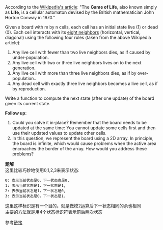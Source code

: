 According to the [Wikipedia's article](https://en.wikipedia.org/wiki/Conway%27s_Game_of_Life): "The **Game of Life**, also known simply as **Life**, is a cellular automaton devised by the British mathematician John Horton Conway in 1970."  

Given a board with m by n cells, each cell has an initial state live (1) or dead (0). Each cell interacts with its [eight neighbors](https://en.wikipedia.org/wiki/Moore_neighborhood) (horizontal, vertical, diagonal) using the following four rules (taken from the above Wikipedia article):  

1. Any live cell with fewer than two live neighbors dies, as if caused by under-population.  
2. Any live cell with two or three live neighbors lives on to the next generation.  
3. Any live cell with more than three live neighbors dies, as if by over-population..  
4. Any dead cell with exactly three live neighbors becomes a live cell, as if by reproduction.  

Write a function to compute the next state (after one update) of the board given its current state.  

**Follow up:**  

1. Could you solve it in-place? Remember that the board needs to be updated at the same time: You cannot update some cells first and then use their updated values to update other cells.  
2. In this question, we represent the board using a 2D array. In principle, the board is infinite, which would cause problems when the active area encroaches the border of the array. How would you address these problems?  

**题解**  
这里比较巧妙地使用0,1,2,3来表示状态:
```  
0: 表示当前状态是0，下一状态也是0,  
1: 表示当前状态是1，下一状态是1,  
2: 表示当前状态是1，下一状态是0,
3: 表示当前状态是0，下一状态是1.  
```
这里这样标识是有一个目的，就是做模2运算后下一状态相同的余也相同  
主要的方法就是用4个状态标识符表示前后两次状态   

参考[链接](http://segmentfault.com/a/1190000003819277)

